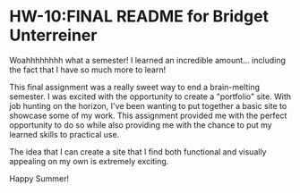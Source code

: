 # HW-10:FINAL README for Bridget Unterreiner

Woahhhhhhhh what a semester! I learned an incredible amount... including the fact that I have so much more to learn!

This final assignment was a really sweet way to end a brain-melting semester. I was excited with the opportunity to create a "portfolio" site. With job hunting on the horizon, I've been wanting to put together a basic site to showcase some of my work. This assignment provided me with the perfect opportunity to do so while also providing me with the chance to put my learned skills to practical use.

The idea that I can create a site that I find both functional and visually appealing on my own is extremely exciting.  

Happy Summer!